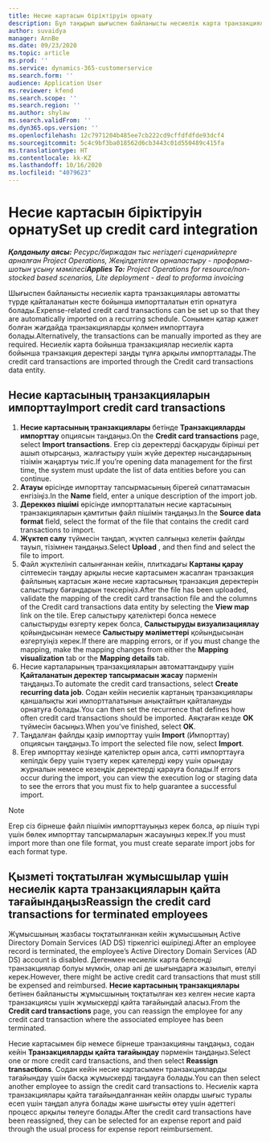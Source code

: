 ```yaml
---
title: Несие картасын біріктіруін орнату
description: Бұл тақырып шығыспен байланысты несиелік карта транзакцияларын қалай импорттау және ұстану туралы түсіндіреді.
author: suvaidya
manager: AnnBe
ms.date: 09/23/2020
ms.topic: article
ms.prod: ''
ms.service: dynamics-365-customerservice
ms.search.form: ''
audience: Application User
ms.reviewer: kfend
ms.search.scope: ''
ms.search.region: ''
ms.author: shylaw
ms.search.validFrom: ''
ms.dyn365.ops.version: ''
ms.openlocfilehash: 12c7971204b485ee7cb222cd9cffdfdfde93dcf4
ms.sourcegitcommit: 5c4c9bf3ba018562d6cb3443c01d550489c415fa
ms.translationtype: HT
ms.contentlocale: kk-KZ
ms.lasthandoff: 10/16/2020
ms.locfileid: "4079623"
---
```

# <a name="set-up-credit-card-integration"></a><span data-ttu-id="f2125-103">Несие картасын біріктіруін орнату</span><span class="sxs-lookup"><span data-stu-id="f2125-103">Set up credit card integration</span></span>

<span data-ttu-id="f2125-104">_**Қолданылу аясы:** Ресурс/биржадан тыс негіздегі сценарийлерге арналған Project Operations, Жеңілдетілген орналастыру - проформа-шотын ұсыну мәмілесі_</span><span class="sxs-lookup"><span data-stu-id="f2125-104">_**Applies To:** Project Operations for resource/non-stocked based scenarios, Lite deployment - deal to proforma invoicing_</span></span>

<span data-ttu-id="f2125-105">Шығыспен байланысты несиелік карта транзакциялары автоматты түрде қайталанатын кесте бойынша импортталатын етіп орнатуға болады.</span><span class="sxs-lookup"><span data-stu-id="f2125-105">Expense-related credit card transactions can be set up so that they are automatically imported on a recurring schedule.</span></span> <span data-ttu-id="f2125-106">Сонымен қатар қажет болған жағдайда транзакцияларды қолмен импорттауға болады.</span><span class="sxs-lookup"><span data-stu-id="f2125-106">Alternatively, the transactions can be manually imported as they are required.</span></span> <span data-ttu-id="f2125-107">Несиелік карта бойынша транзакциялар несиелік карта бойынша транзакция деректері заңды тұлға арқылы импортталады.</span><span class="sxs-lookup"><span data-stu-id="f2125-107">The credit card transactions are imported through the Credit card transactions data entity.</span></span>

## <a name="import-credit-card-transactions"></a><span data-ttu-id="f2125-108">Несие картасының транзакцияларын импорттау</span><span class="sxs-lookup"><span data-stu-id="f2125-108">Import credit card transactions</span></span>

1. <span data-ttu-id="f2125-109">**Несие картасының транзакциялары** бетінде **Транзакцияларды импорттау** опциясын таңдаңыз.</span><span class="sxs-lookup"><span data-stu-id="f2125-109">On the **Credit card transactions** page, select **Import transactions**.</span></span> <span data-ttu-id="f2125-110">Егер сіз деректерді басқаруды бірінші рет ашып отырсаңыз, жалғастыру үшін жүйе деректер нысандарының тізімін жаңартуы тиіс.</span><span class="sxs-lookup"><span data-stu-id="f2125-110">If you’re opening data management for the first time, the system must update the list of data entities before you can continue.</span></span>
2. <span data-ttu-id="f2125-111">**Атауы** өрісінде импорттау тапсырмасының бірегей сипаттамасын енгізіңіз.</span><span class="sxs-lookup"><span data-stu-id="f2125-111">In the **Name** field, enter a unique description of the import job.</span></span>
3. <span data-ttu-id="f2125-112">**Дереккөз пішімі** өрісінде импортталатын несие картасының транзакцияларын қамтитын файл пішімін таңдаңыз.</span><span class="sxs-lookup"><span data-stu-id="f2125-112">In the **Source data format** field, select the format of the file that contains the credit card transactions to import.</span></span>
4. <span data-ttu-id="f2125-113">**Жүктеп салу** түймесін таңдап, жүктеп салғыңыз келетін файлды тауып, тізімнен таңдаңыз.</span><span class="sxs-lookup"><span data-stu-id="f2125-113">Select **Upload** , and then find and select the file to import.</span></span>
5. <span data-ttu-id="f2125-114">Файл жүктелініп салынғаннан кейін, плиткадағы **Картаны қарау** сілтемесін таңдау арқылы несие картасымен жасалған транзакция файлының картасын және несие картасының транзакция деректерін салыстыру бағандарын тексеріңіз.</span><span class="sxs-lookup"><span data-stu-id="f2125-114">After the file has been uploaded, validate the mapping of the credit card transaction file and the columns of the Credit card transactions data entity by selecting the **View map** link on the tile.</span></span> <span data-ttu-id="f2125-115">Егер салыстыру қателіктері болса немесе салыстыруды өзгерту керек болса, **Салыстыруды визуализациялау** қойындысынан немесе **Салыстыру мәліметтері** қойындысынан өзгертуіңіз керек.</span><span class="sxs-lookup"><span data-stu-id="f2125-115">If there are mapping errors, or if you must change the mapping, make the mapping changes from either the **Mapping visualization** tab or the **Mapping details** tab.</span></span>
6. <span data-ttu-id="f2125-116">Несие карталарының транзакцияларын автоматтандыру үшін **Қайталанатын деректер тапсырмасын жасау** пәрменін таңдаңыз.</span><span class="sxs-lookup"><span data-stu-id="f2125-116">To automate the credit card transactions, select **Create recurring data job**.</span></span> <span data-ttu-id="f2125-117">Содан кейін несиелік картаның транзакциялары қаншалықты жиі импортталатынын анықтайтын қайталануды орнатуға болады.</span><span class="sxs-lookup"><span data-stu-id="f2125-117">You can then set the recurrence that defines how often credit card transactions should be imported.</span></span> <span data-ttu-id="f2125-118">Аяқтаған кезде **OK** түймесін басыңыз.</span><span class="sxs-lookup"><span data-stu-id="f2125-118">When you’ve finished, select **OK**.</span></span>
7. <span data-ttu-id="f2125-119">Таңдалған файлды қазір импорттау үшін **Import** (Импорттау) опциясын таңдаңыз.</span><span class="sxs-lookup"><span data-stu-id="f2125-119">To import the selected file now, select **Import**.</span></span>
8. <span data-ttu-id="f2125-120">Егер импорттау кезінде қателіктер орын алса, сәтті импорттауға кепілдік беру үшін түзету керек қателерді көру үшін орындау журналын немесе кезеңдік деректерді қарауға болады.</span><span class="sxs-lookup"><span data-stu-id="f2125-120">If errors occur during the import, you can view the execution log or staging data to see the errors that you must fix to help guarantee a successful import.</span></span>

> [!NOTE]
> <span data-ttu-id="f2125-121">Егер сіз бірнеше файл пішімін импорттауыңыз керек болса, әр пішін түрі үшін бөлек импорттау тапсырмаларын жасауыңыз керек.</span><span class="sxs-lookup"><span data-stu-id="f2125-121">If you must import more than one file format, you must create separate import jobs for each format type.</span></span>

## <a name="reassign-the-credit-card-transactions-for-terminated-employees"></a><span data-ttu-id="f2125-122">Қызметі тоқтатылған жұмысшылар үшін несиелік карта транзакцияларын қайта тағайындаңыз</span><span class="sxs-lookup"><span data-stu-id="f2125-122">Reassign the credit card transactions for terminated employees</span></span>

<span data-ttu-id="f2125-123">Жұмысшының жазбасы тоқтатылғаннан кейін жұмысшының Active Directory Domain Services (AD DS) тіркелгісі өшіріледі.</span><span class="sxs-lookup"><span data-stu-id="f2125-123">After an employee record is terminated, the employee’s Active Directory Domain Services (AD DS) account is disabled.</span></span> <span data-ttu-id="f2125-124">Дегенмен несиелік карта белсенді транзакциялар болуы мүмкін, олар әлі де шығындарға жазылып, өтелуі керек.</span><span class="sxs-lookup"><span data-stu-id="f2125-124">However, there might be active credit card transactions that must still be expensed and reimbursed.</span></span> <span data-ttu-id="f2125-125">**Несие картасының транзакциялары** бетінен байланысты жұмысшының тоқтатылған кез келген несие карта транзакциясы үшін жұмыскерді қайта тағайындай аласыз.</span><span class="sxs-lookup"><span data-stu-id="f2125-125">From the **Credit card transactions** page, you can reassign the employee for any credit card transaction where the associated employee has been terminated.</span></span>

<span data-ttu-id="f2125-126">Несие картасымен бір немесе бірнеше транзакцияны таңдаңыз, содан кейін **Транзакцияларды қайта тағайындау** пәрменін таңдаңыз.</span><span class="sxs-lookup"><span data-stu-id="f2125-126">Select one or more credit card transactions, and then select **Reassign transactions**.</span></span> <span data-ttu-id="f2125-127">Содан кейін несие картасымен транзакцияларды тағайындау үшін басқа жұмыскерді таңдауға болады.</span><span class="sxs-lookup"><span data-stu-id="f2125-127">You can then select another employee to assign the credit card transactions to.</span></span> <span data-ttu-id="f2125-128">Несиелік карта транзакциялары қайта тағайындалғаннан кейін оларды шығыс туралы есеп үшін таңдап алуға болады және шығысты өтеу үшін әдеттегі процесс арқылы төлеуге болады.</span><span class="sxs-lookup"><span data-stu-id="f2125-128">After the credit card transactions have been reassigned, they can be selected for an expense report and paid through the usual process for expense report reimbursement.</span></span>

